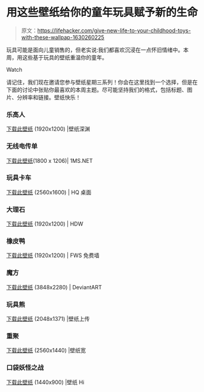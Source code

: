 # 用这些壁纸给你的童年玩具赋予新的生命

> 原文：<https://lifehacker.com/give-new-life-to-your-childhood-toys-with-these-wallpap-1630260225>

玩具可能是面向儿童销售的，但老实说:我们都喜欢沉浸在一点怀旧情绪中。本周，用这些基于玩具的壁纸重温你的童年。

Watch

请记住，我们现在邀请您参与壁纸星期三系列！你会在这里找到一个选择，但是在下面的讨论中张贴你最喜欢的本周主题。尽可能坚持我们的格式，包括标题、图片、分辨率和链接。壁纸快乐！

### 乐高人

[下载此壁纸](http://wall.alphacoders.com/big.php?i=210516) (1920x1200) |壁纸深渊

### 无线电传单

[下载此壁纸](http://1ms.net/radio-flyer-256270.html)(1800 x 1206)| 1MS.NET

### 玩具卡车

[下载此壁纸](http://hqdesktop.net/children-macro-desks-izh-moskvich-blurred-background-wallpaper-12855/) (2560x1600) | HQ 桌面

### 大理石

[下载此壁纸](http://hdw.eweb4.com/out/907008.html) (1920x1200) | HDW

### 橡皮鸭

[下载此壁纸](http://freewallsource.com/toy-ducky-4953.html) (1920x1200) | FWS 免费墙

### 魔方

[下载此壁纸](http://samuels-graphics.deviantart.com/art/Rubik-s-cube-splash-in-water-wallpaper-HD-363310668) (3848x2280) | DeviantART

### 玩具熊

[下载此壁纸](http://www.wallpaperup.com/165878/toys_teddy_bears.html) (2048x1371) |壁纸上传

### 重聚

[下载此壁纸](http://wallpaperswide.com/reunion-wallpapers.html) (2560x1440) |壁纸宽

### 口袋妖怪之战

[下载此壁纸](http://www.wallpaperhi.com/Anime/Pokemon/pokemon_bulbasaur_squirtle_1440x900_wallpaper_32684/download_2560x1600) (1440x900) |壁纸 Hi